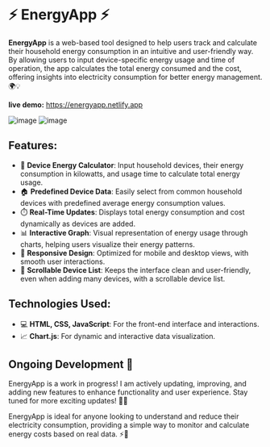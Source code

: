# ⚡️ EnergyApp ⚡️

**EnergyApp** is a web-based tool designed to help users track and calculate their household energy consumption in an intuitive and user-friendly way. By allowing users to input device-specific energy usage and time of operation, the app calculates the total energy 
consumed and the cost, offering insights into electricity consumption for better energy management. 🌍💡

**live demo:** https://energyapp.netlify.app

![image](https://github.com/user-attachments/assets/63c7b546-e966-4e2c-9eae-062fb2b63a71)
![image](https://github.com/user-attachments/assets/c97fd4b2-8b4a-44f1-a692-daf6e9b7d743)

## Features:
- 🔢 **Device Energy Calculator**: Input household devices, their energy consumption in kilowatts, and usage time to calculate total energy usage.
- 🏠 **Predefined Device Data**: Easily select from common household devices with predefined average energy consumption values.
- ⏱️ **Real-Time Updates**: Displays total energy consumption and cost dynamically as devices are added.
- 📊 **Interactive Graph**: Visual representation of energy usage through charts, helping users visualize their energy patterns.
- 📱 **Responsive Design**: Optimized for mobile and desktop views, with smooth user interactions.
- 📜 **Scrollable Device List**: Keeps the interface clean and user-friendly, even when adding many devices, with a scrollable device list.

## Technologies Used:
- 💻 **HTML, CSS, JavaScript**: For the front-end interface and interactions.
- 📈 **Chart.js**: For dynamic and interactive data visualization.

## Ongoing Development 🚧
EnergyApp is a work in progress! I am actively updating, improving, and adding new features to enhance functionality and user experience. Stay tuned for more exciting updates! 🔄✨

EnergyApp is ideal for anyone looking to understand and reduce their electricity consumption, providing a simple way to monitor and calculate energy costs based on real data. ⚡💸
